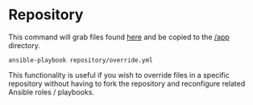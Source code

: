 # Repository

This command will grab files found [here](/resource/repository) and be copied to the [/app](/app) directory.

```
ansible-playbook repository/override.yml
```

This functionality is useful if you wish to override files in a specific repository without having to fork the repository and reconfigure related Ansible roles / playbooks.

